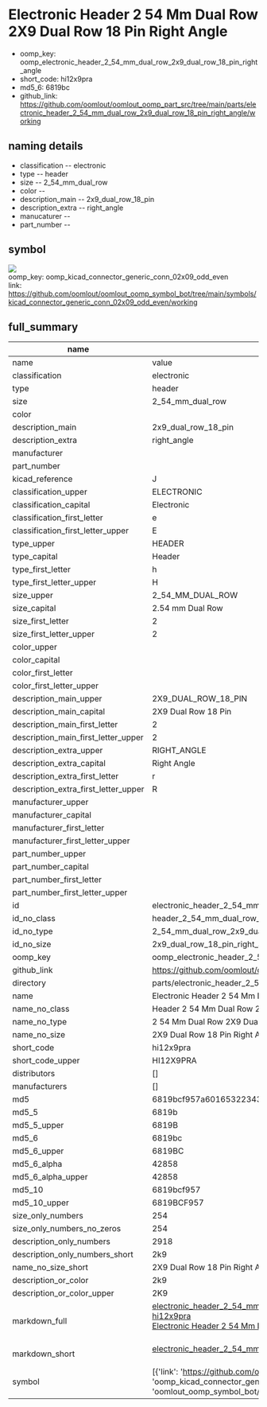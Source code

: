 # Electronic Header 2 54 Mm Dual Row 2X9 Dual Row 18 Pin Right Angle

  
* oomp_key: oomp_electronic_header_2_54_mm_dual_row_2x9_dual_row_18_pin_right_angle 
* short_code: hi12x9pra
* md5_6: 6819bc  
* github_link: https://github.com/oomlout/oomlout_oomp_part_src/tree/main/parts/electronic_header_2_54_mm_dual_row_2x9_dual_row_18_pin_right_angle/working  
## naming details
* classification -- electronic
* type -- header
* size -- 2_54_mm_dual_row
* color -- 
* description_main -- 2x9_dual_row_18_pin
* description_extra -- right_angle
* manucaturer -- 
* part_number -- 



## symbol

![](symbol/{index}/working/working_600.png)  
oomp_key: oomp_kicad_connector_generic_conn_02x09_odd_even  
link: https://github.com/oomlout/oomlout_oomp_symbol_bot/tree/main/symbols/kicad_connector_generic_conn_02x09_odd_even/working  


## full_summary
| name | value | 
| --- | --- | 
| name | value | 
| classification | electronic | 
| type | header | 
| size | 2_54_mm_dual_row | 
| color |  | 
| description_main | 2x9_dual_row_18_pin | 
| description_extra | right_angle | 
| manufacturer |  | 
| part_number |  | 
| kicad_reference | J | 
| classification_upper | ELECTRONIC | 
| classification_capital | Electronic | 
| classification_first_letter | e | 
| classification_first_letter_upper | E | 
| type_upper | HEADER | 
| type_capital | Header | 
| type_first_letter | h | 
| type_first_letter_upper | H | 
| size_upper | 2_54_MM_DUAL_ROW | 
| size_capital | 2.54 mm Dual Row | 
| size_first_letter | 2 | 
| size_first_letter_upper | 2 | 
| color_upper |  | 
| color_capital |  | 
| color_first_letter |  | 
| color_first_letter_upper |  | 
| description_main_upper | 2X9_DUAL_ROW_18_PIN | 
| description_main_capital | 2X9 Dual Row 18 Pin | 
| description_main_first_letter | 2 | 
| description_main_first_letter_upper | 2 | 
| description_extra_upper | RIGHT_ANGLE | 
| description_extra_capital | Right Angle | 
| description_extra_first_letter | r | 
| description_extra_first_letter_upper | R | 
| manufacturer_upper |  | 
| manufacturer_capital |  | 
| manufacturer_first_letter |  | 
| manufacturer_first_letter_upper |  | 
| part_number_upper |  | 
| part_number_capital |  | 
| part_number_first_letter |  | 
| part_number_first_letter_upper |  | 
| id | electronic_header_2_54_mm_dual_row_2x9_dual_row_18_pin_right_angle | 
| id_no_class | header_2_54_mm_dual_row_2x9_dual_row_18_pin_right_angle | 
| id_no_type | 2_54_mm_dual_row_2x9_dual_row_18_pin_right_angle | 
| id_no_size | 2x9_dual_row_18_pin_right_angle | 
| oomp_key | oomp_electronic_header_2_54_mm_dual_row_2x9_dual_row_18_pin_right_angle | 
| github_link | https://github.com/oomlout/oomlout_oomp_part_src/tree/main/parts/electronic_header_2_54_mm_dual_row_2x9_dual_row_18_pin_right_angle/working | 
| directory | parts/electronic_header_2_54_mm_dual_row_2x9_dual_row_18_pin_right_angle | 
| name | Electronic Header 2 54 Mm Dual Row 2X9 Dual Row 18 Pin Right Angle | 
| name_no_class | Header 2 54 Mm Dual Row 2X9 Dual Row 18 Pin Right Angle | 
| name_no_type | 2 54 Mm Dual Row 2X9 Dual Row 18 Pin Right Angle | 
| name_no_size | 2X9 Dual Row 18 Pin Right Angle | 
| short_code | hi12x9pra | 
| short_code_upper | HI12X9PRA | 
| distributors | [] | 
| manufacturers | [] | 
| md5 | 6819bcf957a60165322343eec35c6ffd | 
| md5_5 | 6819b | 
| md5_5_upper | 6819B | 
| md5_6 | 6819bc | 
| md5_6_upper | 6819BC | 
| md5_6_alpha | 42858 | 
| md5_6_alpha_upper | 42858 | 
| md5_10 | 6819bcf957 | 
| md5_10_upper | 6819BCF957 | 
| size_only_numbers | 254 | 
| size_only_numbers_no_zeros | 254 | 
| description_only_numbers | 2918 | 
| description_only_numbers_short | 2k9 | 
| name_no_size_short | 2X9 Dual Row 18 Pin Right Angle | 
| description_or_color | 2k9 | 
| description_or_color_upper | 2K9 | 
| markdown_full | [electronic_header_2_54_mm_dual_row_2x9_dual_row_18_pin_right_angle](https://github.com/oomlout/oomlout_oomp_part_src/tree/main/parts/electronic_header_2_54_mm_dual_row_2x9_dual_row_18_pin_right_angle/working)<br>[hi12x9pra](https://github.com/oomlout/oomlout_oomp_part_src/tree/main/parts/electronic_header_2_54_mm_dual_row_2x9_dual_row_18_pin_right_angle/working)<br>[Electronic Header 2 54 Mm Dual Row 2X9 Dual Row 18 Pin Right Angle](https://github.com/oomlout/oomlout_oomp_part_src/tree/main/parts/electronic_header_2_54_mm_dual_row_2x9_dual_row_18_pin_right_angle/working)<br><br> | 
| markdown_short | [electronic_header_2_54_mm_dual_row_2x9_dual_row_18_pin_right_angle](https://github.com/oomlout/oomlout_oomp_part_src/tree/main/parts/electronic_header_2_54_mm_dual_row_2x9_dual_row_18_pin_right_angle/working)<br><br> | 
| symbol | [{'link': 'https://github.com/oomlout/oomlout_oomp_symbol_bot/tree/main/symbols/kicad_connector_generic_conn_02x09_odd_even', 'oomp_key': 'oomp_kicad_connector_generic_conn_02x09_odd_even', 'directory': 'oomlout_oomp_symbol_bot/symbols/kicad_connector_generic_conn_02x09_odd_even//working/working.kicad_sym', 'index': 0}] | 
